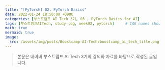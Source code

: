 ```yaml
---
title: "[PyTorch] 02. PyTorch Basics"
date: 2022-01-24 18:50:00 +0900
categories: [부스트캠프 AI Tech 3기, 03 - PyTorch Basics for AI]
tags: [부스트캠프AITech, study-log, week02, pytorch]     # TAG names should always be lowercase
math: true
mermaid: true
image: 
  src: /assets/img/posts/Boostcamp-AI-Tech/boostcamp_ai_tech_title.png
---
```

> 본문은 네이버 부스트캠프 AI Tech 3기의 강의와 자료를 바탕으로 작성된 글입니다.

<br>

